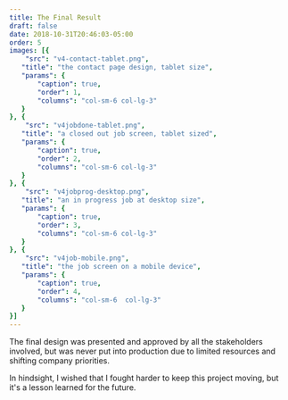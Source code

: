 ```yaml
---
title: The Final Result
draft: false
date: 2018-10-31T20:46:03-05:00
order: 5
images: [{
    "src": "v4-contact-tablet.png",
   "title": "the contact page design, tablet size",
   "params": {
       "caption": true,
       "order": 1,
       "columns": "col-sm-6 col-lg-3"
   }
}, {
    "src": "v4jobdone-tablet.png",
   "title": "a closed out job screen, tablet sized",
   "params": {
       "caption": true,
       "order": 2,
       "columns": "col-sm-6 col-lg-3"
   }
}, {
    "src": "v4jobprog-desktop.png",
   "title": "an in progress job at desktop size",
   "params": {
       "caption": true,
       "order": 3,
       "columns": "col-sm-6 col-lg-3"
   }
}, {
    "src": "v4job-mobile.png",
   "title": "the job screen on a mobile device",
   "params": {
       "caption": true,
       "order": 4,
       "columns": "col-sm-6  col-lg-3"
   }
}]
---
```

The final design was presented and approved by all the stakeholders involved, but was never put into production due to limited resources and shifting company priorities.

In hindsight, I wished that I fought harder to keep this project moving, but it's a lesson learned for the future.
